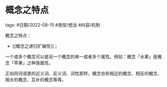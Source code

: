 # 概念之特点

tags: #日期/2022-08-15 #类型/想法 #内容/机制 

概念之特点：
-   [[概念之递归扩展性]]；


一个或多个概念可以是另一个概念的单一或者多个属性。例如：概念「水果」是概念「苹果」之种类属性。

正如同词语里的近义词、反义词、词性那样，概念也有相近的概念、相反的概念、相关的概念、互补的概念等等。
